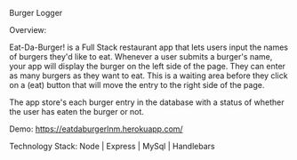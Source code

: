 Burger Logger 

Overview:

Eat-Da-Burger! is a Full Stack restaurant app that lets users input the names of burgers they'd like to eat.  Whenever a user submits a burger's name, your app will display the burger on the left side of the page.  They can enter as many burgers as they want to eat.  This is a waiting area before they click on a (eat) button that will move the entry to the right side of the page. 

The app store's each burger entry in the database with a status of whether the user has eaten the burger or not.

Demo:
https://eatdaburgerlnm.herokuapp.com/

Technology Stack:
Node | Express | MySql | Handlebars

